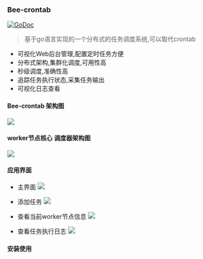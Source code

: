 ### Bee-crontab
[![GoDoc](https://godoc.org/github.com/sinksmell/bee-crontab?status.svg)](https://godoc.org/github.com/sinksmell/bee-crontab)

> 基于go语言实现的一个分布式的任务调度系统,可以取代crontab

* 可视化Web后台管理,配置定时任务方便
* 分布式架构,集群化调度,可用性高
* 秒级调度,准确性高
* 追踪任务执行状态,采集任务输出
* 可视化日志查看



#### Bee-crontab 架构图

![](https://i.loli.net/2019/03/18/5c8f6c4881cd1.png)

#### worker节点核心 调度器架构图
![](https://i.loli.net/2019/03/18/5c8f6c61c2145.png)

#### 应用界面

* 主界面
![](https://i.loli.net/2019/03/18/5c8f6cd83b5d9.png)

* 添加任务
![](https://i.loli.net/2019/03/18/5c8f6cdaabc08.png)

* 查看当前worker节点信息
![](https://i.loli.net/2019/03/18/5c8f6cdd15016.png)

* 查看任务执行日志
![](https://i.loli.net/2019/03/18/5c8f6ce01f4ca.png)

#### 安装使用